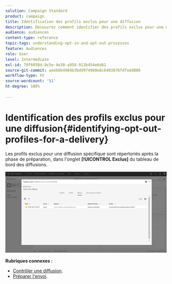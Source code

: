 ```yaml
---
solution: Campaign Standard
product: campaign
title: Identification des profils exclus pour une diffusion
description: Découvrez comment identifier des profils exclus pour une diffusion.
audience: audiences
content-type: reference
topic-tags: understanding-opt-in-and-opt-out-processes
feature: Audiences
role: User
level: Intermediate
exl-id: 70f6038d-9c5e-4e30-a958-913b454e6d61
source-git-commit: aeeb6b4984b3bdd974960e8c6403876fdfedd886
workflow-type: ht
source-wordcount: '51'
ht-degree: 100%

---
```


# Identification des profils exclus pour une diffusion{#identifying-opt-out-profiles-for-a-delivery}

Les profils exclus pour une diffusion spécifique sont répertoriés après la phase de préparation, dans l&#39;onglet **[!UICONTROL Exclus]** du tableau de bord des diffusions.

![](assets/exclusion_blocklisting.png)

**Rubriques connexes :**

* [Contrôler une diffusion](../../sending/using/monitoring-a-delivery.md#exclusion-logs).
* [Préparer l&#39;envoi](../../sending/using/preparing-the-send.md).
